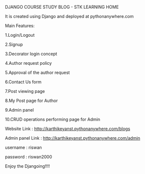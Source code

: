 DJANGO COURSE STUDY BLOG - STK LEARNING HOME

It is created using Django and deployed at pythonanywhere.com 

Main Features:

  1.Login/Logout
  
  2.Signup
  
  3.Decorator login concept
  
  4.Author request policy
  
  5.Approval of the author request
  
  6.Contact Us form
  
  7.Post viewing page
  
  8.My Post page for Author
  
  9.Admin panel
  
  10.CRUD operations performing page for Admin


Website Link : http://karthikeyanst.pythonanywhere.com/blogs

Admin panel Link : http://karthikeyanst.pythonanywhere.com/admin 

username : riswan

password : riswan2000

Enjoy the Djangoing!!!!
